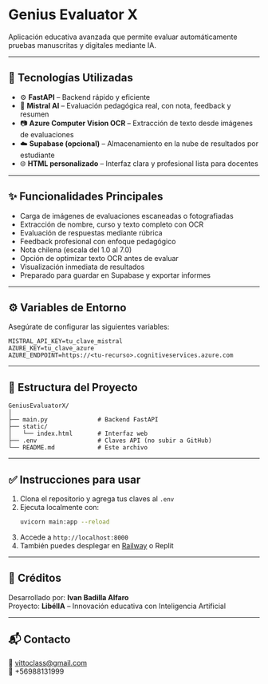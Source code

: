 # Genius Evaluator X

Aplicación educativa avanzada que permite evaluar automáticamente pruebas manuscritas y digitales mediante IA.

---

## 🚀 Tecnologías Utilizadas

- ⚙️ **FastAPI** – Backend rápido y eficiente
- 🧠 **Mistral AI** – Evaluación pedagógica real, con nota, feedback y resumen
- 📷 **Azure Computer Vision OCR** – Extracción de texto desde imágenes de evaluaciones
- ☁️ **Supabase (opcional)** – Almacenamiento en la nube de resultados por estudiante
- 🌐 **HTML personalizado** – Interfaz clara y profesional lista para docentes

---

## ✨ Funcionalidades Principales

- Carga de imágenes de evaluaciones escaneadas o fotografiadas
- Extracción de nombre, curso y texto completo con OCR
- Evaluación de respuestas mediante rúbrica
- Feedback profesional con enfoque pedagógico
- Nota chilena (escala del 1.0 al 7.0)
- Opción de optimizar texto OCR antes de evaluar
- Visualización inmediata de resultados
- Preparado para guardar en Supabase y exportar informes

---

## ⚙️ Variables de Entorno

Asegúrate de configurar las siguientes variables:

```env
MISTRAL_API_KEY=tu_clave_mistral
AZURE_KEY=tu_clave_azure
AZURE_ENDPOINT=https://<tu-recurso>.cognitiveservices.azure.com
```

---

## 📁 Estructura del Proyecto

```
GeniusEvaluatorX/
│
├── main.py              # Backend FastAPI
├── static/
│   └── index.html       # Interfaz web
├── .env                 # Claves API (no subir a GitHub)
└── README.md            # Este archivo
```

---

## ✅ Instrucciones para usar

1. Clona el repositorio y agrega tus claves al `.env`
2. Ejecuta localmente con:
   ```bash
   uvicorn main:app --reload
   ```
3. Accede a `http://localhost:8000`
4. También puedes desplegar en [Railway](https://railway.app) o Replit

---

## 🧠 Créditos

Desarrollado por: **Ivan Badilla Alfaro**  
Proyecto: **LibélIA** – Innovación educativa con Inteligencia Artificial

---

## 📬 Contacto

📧 vittoclass@gmail.com  
📱 +56988131999
